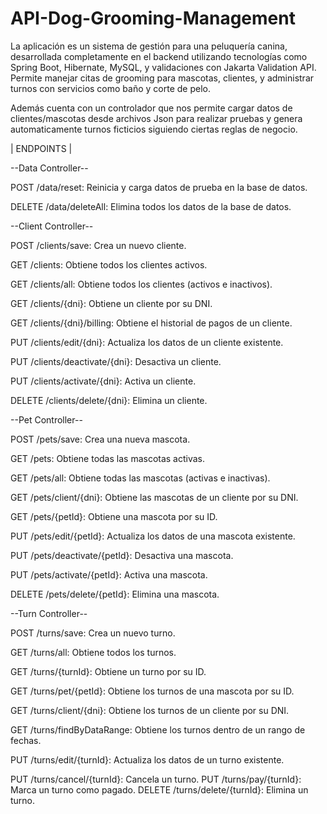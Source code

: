# API-Dog-Grooming-Management
La aplicación es un sistema de gestión para una peluquería canina, desarrollada completamente en el backend utilizando tecnologías como Spring Boot, Hibernate, MySQL, y validaciones con Jakarta Validation API. Permite manejar citas de grooming para mascotas, clientes, y administrar turnos con servicios como baño y corte de pelo.

Además cuenta con un controlador que nos permite cargar datos de clientes/mascotas desde archivos Json para realizar pruebas y genera automaticamente turnos ficticios siguiendo ciertas reglas de negocio. 


| ENDPOINTS |


--Data Controller--

POST /data/reset: Reinicia y carga datos de prueba en la base de datos.

DELETE /data/deleteAll: Elimina todos los datos de la base de datos.



--Client Controller--

POST /clients/save: Crea un nuevo cliente.

GET /clients: Obtiene todos los clientes activos.

GET /clients/all: Obtiene todos los clientes (activos e inactivos).

GET /clients/{dni}: Obtiene un cliente por su DNI.

GET /clients/{dni}/billing: Obtiene el historial de pagos de un cliente.

PUT /clients/edit/{dni}: Actualiza los datos de un cliente existente.

PUT /clients/deactivate/{dni}: Desactiva un cliente.

PUT /clients/activate/{dni}: Activa un cliente.

DELETE /clients/delete/{dni}: Elimina un cliente.



--Pet Controller--

POST /pets/save: Crea una nueva mascota.

GET /pets: Obtiene todas las mascotas activas.

GET /pets/all: Obtiene todas las mascotas (activas e inactivas).

GET /pets/client/{dni}: Obtiene las mascotas de un cliente por su DNI.

GET /pets/{petId}: Obtiene una mascota por su ID.

PUT /pets/edit/{petId}: Actualiza los datos de una mascota existente.

PUT /pets/deactivate/{petId}: Desactiva una mascota.

PUT /pets/activate/{petId}: Activa una mascota.

DELETE /pets/delete/{petId}: Elimina una mascota.



--Turn Controller--

POST /turns/save: Crea un nuevo turno.

GET /turns/all: Obtiene todos los turnos.

GET /turns/{turnId}: Obtiene un turno por su ID.

GET /turns/pet/{petId}: Obtiene los turnos de una mascota por su ID.

GET /turns/client/{dni}: Obtiene los turnos de un cliente por su DNI.

GET /turns/findByDataRange: Obtiene los turnos dentro de un rango de fechas.

PUT /turns/edit/{turnId}: Actualiza los datos de un turno existente.

PUT /turns/cancel/{turnId}: Cancela un turno.
PUT /turns/pay/{turnId}: Marca un turno como pagado.
DELETE /turns/delete/{turnId}: Elimina un turno.
